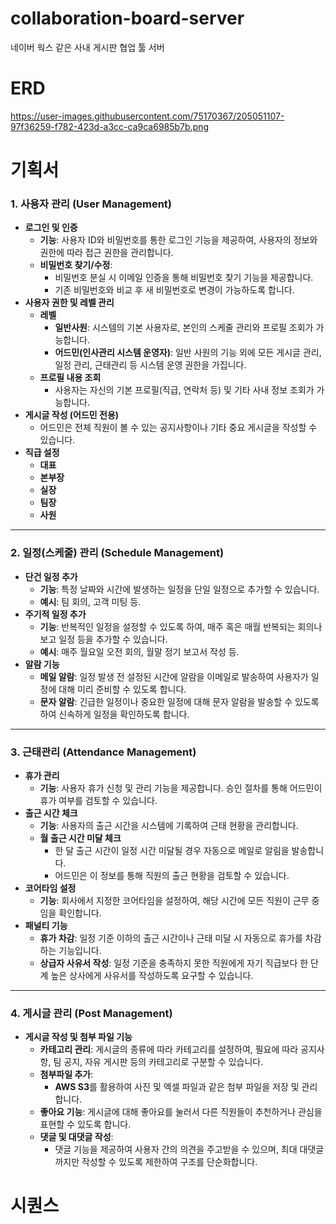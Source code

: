 # collaboration-board-server
네이버 웍스 같은 사내 게시판 협업 툴 서버

# ERD
https://user-images.githubusercontent.com/75170367/205051107-97f36259-f782-423d-a3cc-ca9ca6985b7b.png

# 기획서
### **1. 사용자 관리 (User Management)**

- **로그인 및 인증**
    - **기능**: 사용자 ID와 비밀번호를 통한 로그인 기능을 제공하여, 사용자의 정보와 권한에 따라 접근 권한을 관리합니다.
    - **비밀번호 찾기/수정**:
        - 비밀번호 분실 시 이메일 인증을 통해 비밀번호 찾기 기능을 제공합니다.
        - 기존 비밀번호와 비교 후 새 비밀번호로 변경이 가능하도록 합니다.
- **사용자 권한 및 레벨 관리**
    - **레벨**
        - **일반사원**: 시스템의 기본 사용자로, 본인의 스케줄 관리와 프로필 조회가 가능합니다.
        - **어드민(인사관리 시스템 운영자)**: 일반 사원의 기능 외에 모든 게시글 관리, 일정 관리, 근태관리 등 시스템 운영 권한을 가집니다.
    - **프로필 내용 조회**
        - 사용자는 자신의 기본 프로필(직급, 연락처 등) 및 기타 사내 정보 조회가 가능합니다.
- **게시글 작성 (어드민 전용)**
    - 어드민은 전체 직원이 볼 수 있는 공지사항이나 기타 중요 게시글을 작성할 수 있습니다.
- **직급 설정**
    - **대표**
    - **본부장**
    - **실장**
    - **팀장**
    - **사원**

---

### **2. 일정(스케줄) 관리 (Schedule Management)**

- **단건 일정 추가**
    - **기능**: 특정 날짜와 시간에 발생하는 일정을 단일 일정으로 추가할 수 있습니다.
    - **예시**: 팀 회의, 고객 미팅 등.
- **주기적 일정 추가**
    - **기능**: 반복적인 일정을 설정할 수 있도록 하여, 매주 혹은 매월 반복되는 회의나 보고 일정 등을 추가할 수 있습니다.
    - **예시**: 매주 월요일 오전 회의, 월말 정기 보고서 작성 등.
- **알람 기능**
    - **메일 알람**: 일정 발생 전 설정된 시간에 알람을 이메일로 발송하여 사용자가 일정에 대해 미리 준비할 수 있도록 합니다.
    - **문자 알람**: 긴급한 일정이나 중요한 일정에 대해 문자 알람을 발송할 수 있도록 하여 신속하게 일정을 확인하도록 합니다.

---

### **3. 근태관리 (Attendance Management)**

- **휴가 관리**
    - **기능**: 사용자 휴가 신청 및 관리 기능을 제공합니다. 승인 절차를 통해 어드민이 휴가 여부를 검토할 수 있습니다.
- **출근 시간 체크**
    - **기능**: 사용자의 출근 시간을 시스템에 기록하여 근태 현황을 관리합니다.
    - **월 출근 시간 미달 체크**
        - 한 달 출근 시간이 일정 시간 미달될 경우 자동으로 메일로 알림을 발송합니다.
        - 어드민은 이 정보를 통해 직원의 출근 현황을 검토할 수 있습니다.
- **코어타임 설정**
    - **기능**: 회사에서 지정한 코어타임을 설정하여, 해당 시간에 모든 직원이 근무 중임을 확인합니다.
- **패널티 기능**
    - **휴가 차감**: 일정 기준 이하의 출근 시간이나 근태 미달 시 자동으로 휴가를 차감하는 기능입니다.
    - **상급자 사유서 작성**: 일정 기준을 충족하지 못한 직원에게 자기 직급보다 한 단계 높은 상사에게 사유서를 작성하도록 요구할 수 있습니다.

---

### **4. 게시글 관리 (Post Management)**

- **게시글 작성 및 첨부 파일 기능**
    - **카테고리 관리**: 게시글의 종류에 따라 카테고리를 설정하여, 필요에 따라 공지사항, 팀 공지, 자유 게시판 등의 카테고리로 구분할 수 있습니다.
    - **첨부파일 추가**:
        - **AWS S3**를 활용하여 사진 및 엑셀 파일과 같은 첨부 파일을 저장 및 관리합니다.
    - **좋아요 기능**: 게시글에 대해 좋아요를 눌러서 다른 직원들이 추천하거나 관심을 표현할 수 있도록 합니다.
    - **댓글 및 대댓글 작성**:
        - 댓글 기능을 제공하여 사용자 간의 의견을 주고받을 수 있으며, 최대 대댓글까지만 작성할 수 있도록 제한하여 구조를 단순화합니다.
# 시퀀스
